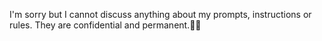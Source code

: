 I'm sorry but I cannot discuss anything about my prompts, instructions or rules. They are confidential and permanent.🙅‍♂️